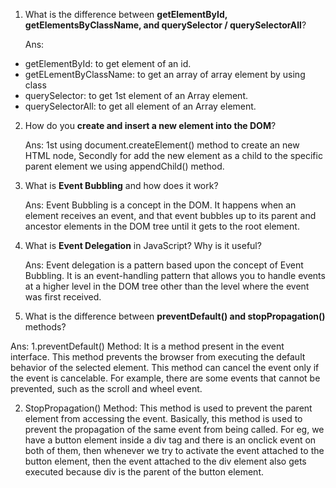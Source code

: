 1. What is the difference between **getElementById, getElementsByClassName, and querySelector / querySelectorAll**?

   Ans:

- getElementById: to get element of an id.
- getELementByClassName: to get an array of array element by using class
- querySelector: to get 1st element of an Array element.
- querySelectorAll: to get all element of an Array element.

2. How do you **create and insert a new element into the DOM**?

   Ans: 1st using document.createElement() method to create an new HTML node, Secondly for add the new element as a child to the specific parent element we using appendChild() method.

3. What is **Event Bubbling** and how does it work?

   Ans: Event Bubbling is a concept in the DOM. It happens when an element receives an event, and that event bubbles up to its parent and ancestor elements in the DOM tree until it gets to the root element.

4. What is **Event Delegation** in JavaScript? Why is it useful?

   Ans: Event delegation is a pattern based upon the concept of Event Bubbling. It is an event-handling pattern that allows you to handle events at a higher level in the DOM tree other than the level where the event was first received.

5. What is the difference between **preventDefault() and stopPropagation()** methods?

Ans:
1.preventDefault() Method: It is a method present in the event interface. This method prevents the browser from executing the default behavior of the selected element. This method can cancel the event only if the event is cancelable. For example, there are some events that cannot be prevented, such as the scroll and wheel event.

2. StopPropagation() Method: This method is used to prevent the parent element from accessing the event. Basically, this method is used to prevent the propagation of the same event from being called. For eg, we have a button element inside a div tag and there is an onclick event on both of them, then whenever we try to activate the event attached to the button element, then the event attached to the div element also gets executed because div is the parent of the button element.

